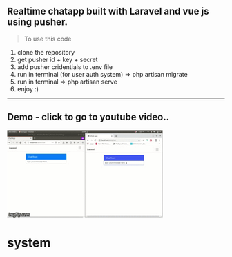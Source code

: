 ## Realtime chatapp built with Laravel and vue js using pusher.



> To use this code
1) clone the repository
2) get pusher id + key + secret
3) add pusher cridentials to .env file
4) run in terminal (for user auth system) => php artisan migrate
5) run in terminal => php artisan serve
6) enjoy :)

***

## Demo - click to go to youtube video..
[![Demo](3zn544.gif)](https://www.youtube.com/watch?v=3xMu-P3TK7U&feature=youtu.be)
# system
